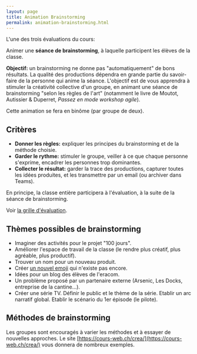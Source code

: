 ```yaml
---
layout: page
title: Animation Brainstorming
permalink: animation-brainstorming.html
---
```


L'une des trois évaluations du cours: 

Animer une **séance de brainstorming**, à laquelle participent les élèves de la classe.

**Objectif:** un brainstorming ne donne pas "automatiquement" de bons résultats. La qualité des productions dépendra en grande partie du savoir-faire de la personne qui anime la séance. L'objectif est de vous apprendra à stimuler la créativité collective d'un groupe, en animant une séance de brainstorming "selon les règles de l'art" (notamment le livre de Moutot, Autissier & Duperret, *Passez en mode workshop agile*).

Cette animation se fera en binôme (par groupe de deux).

## Critères

- **Donner les règles:** expliquer les principes du brainstorming et de la méthode choisie.
- **Garder le rythme:** stimuler le groupe, veiller à ce que chaque personne s'exprime, encadrer les personnes trop dominantes.
- **Collecter le résultat:** garder la trace des productions, capturer toutes les idées produites, et les transmettre par un email (ou archiver dans Teams).

En principe, la classe entière participera à l'évaluation, à la suite de la séance de brainstorming.

Voir [la grille d'évaluation](Evaluations/Evaluation-Brainstorming.xlsx).

## Thèmes possibles de brainstorming

- Imaginer des activités pour le projet "100 jours".
- Améliorer l'espace de travail de la classe (le rendre plus créatif, plus agréable, plus productif).
- Trouver un nom pour un nouveau produit.
- Créer [un nouvel emoji](https://designbriefs.ch/create-a-new-emoji/) qui n'existe pas encore.
- Idées pour un blog des élèves de l'eracom.
- Un problème proposé par un partenaire externe (Arsenic, Les Docks, entreprise de la cantine...).
- Créer une série TV. Définir le public et le thème de la série. Etablir un arc narratif global. Etablir le scénario du 1er épisode (le pilote).

## Méthodes de brainstorming

Les groupes sont encouragés à varier les méthodes et à essayer de nouvelles approches. Le site [https://cours-web.ch/crea/](https://cours-web.ch/crea/) vous donnera de nombreux exemples.
